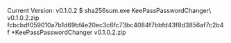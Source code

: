 Current Version:		v0.1.0.2
$ sha256sum.exe KeePassPasswordChanger\ v0.1.0.2.zip
fcbcbdf059010a7b1d69bf4e20ec3c6fc73bc4084f7bbfd43f8d3856af7c2b4f *KeePassPasswordChanger v0.1.0.2.zip

